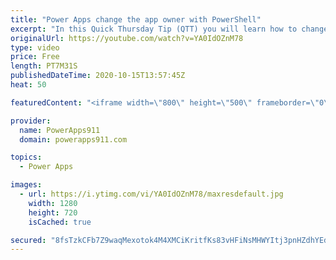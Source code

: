 ```yaml
---
title: "Power Apps change the app owner with PowerShell"
excerpt: "In this Quick Thursday Tip (QTT) you will learn how to change the owner of one or more Power Apps by using PowerShell. Super handy when someone leaves the company for example. 😀  Link to install PowerShell for Power Apps and Power Automate if you need it https://www.youtube.com/watch?v=BPmCW1uXh38"
originalUrl: https://youtube.com/watch?v=YA0IdOZnM78
type: video
price: Free
length: PT7M31S
publishedDateTime: 2020-10-15T13:57:45Z
heat: 50

featuredContent: "<iframe width=\"800\" height=\"500\" frameborder=\"0\" src=\"https://www.youtube.com/embed/YA0IdOZnM78\" allow=\"accelerometer; autoplay; encrypted-media; gyroscope; picture-in-picture\" allowfullscreen></iframe>"

provider:
  name: PowerApps911
  domain: powerapps911.com

topics:
  - Power Apps

images:
  - url: https://i.ytimg.com/vi/YA0IdOZnM78/maxresdefault.jpg
    width: 1280
    height: 720
    isCached: true

secured: "8fsTzkCFb7Z9waqMexotok4M4XMCiKritfKs83vHFiNsMHWYItj3pnHZdhYEdBb6wEMyEj2RF+ybeTWCj8bGuhMwnl+rnJHFKigILT6vqVffqCOWunBKju3Xlt1hdG4X+z4iQBdYPRpe4ZdY2jKqsOL9NtWNP2W7LUK1e1zh1C7fdrcqVdCZVSymBh6UXzG1PQRN66uVm7dk+1/J887qQast1yRsewvnPhHQ1Lpz+BdpcyRQKJ7rZEYT96tvAAmKkAzTSPIEGOlVuE0W2aum08Vbl9oGqgfX8iI1//ss8V0VjmfNpuGPi2RgK6Ae1jZj7MJMFfgSSdh+/i+tkcLjuLwzELZJVeXPQAsuaqN2ygN4zCU5I3Mge0VlWwNS25+nmX4AfwTXS2abVZKFM/tKeGU7/z0tqN+XAo7MWOx4Yig=;jTiK/6uyUhc3kYAnQ93Xzg=="
---
```


